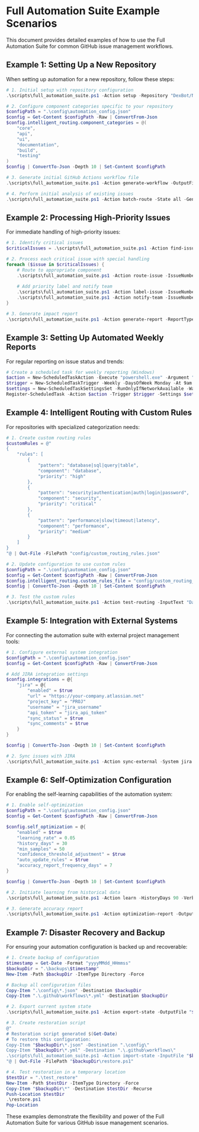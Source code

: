 # Full Automation Suite Example Scenarios

This document provides detailed examples of how to use the Full Automation Suite for common GitHub issue management workflows.

## Example 1: Setting Up a New Repository

When setting up automation for a new repository, follow these steps:

```powershell
# 1. Initial setup with repository configuration
.\scripts\full_automation_suite.ps1 -Action setup -Repository "DexBot/NewRepo" -WebhookSecret "your-secret-here"

# 2. Configure component categories specific to your repository
$configPath = ".\config\automation_config.json"
$config = Get-Content $configPath -Raw | ConvertFrom-Json
$config.intelligent_routing.component_categories = @(
    "core", 
    "api", 
    "ui", 
    "documentation", 
    "build", 
    "testing"
)
$config | ConvertTo-Json -Depth 10 | Set-Content $configPath

# 3. Generate initial GitHub Actions workflow file
.\scripts\full_automation_suite.ps1 -Action generate-workflow -OutputFile ".github/workflows/issue-automation.yml"

# 4. Perform initial analysis of existing issues
.\scripts\full_automation_suite.ps1 -Action batch-route -State all -GenerateReport
```

## Example 2: Processing High-Priority Issues

For immediate handling of high-priority issues:

```powershell
# 1. Identify critical issues
$criticalIssues = .\scripts\full_automation_suite.ps1 -Action find-issues -Priority critical -Format json | ConvertFrom-Json

# 2. Process each critical issue with special handling
foreach ($issue in $criticalIssues) {
    # Route to appropriate component
    .\scripts\full_automation_suite.ps1 -Action route-issue -IssueNumber $issue.number
    
    # Add priority label and notify team
    .\scripts\full_automation_suite.ps1 -Action label-issue -IssueNumber $issue.number -Label "priority:critical"
    .\scripts\full_automation_suite.ps1 -Action notify-team -IssueNumber $issue.number -Channel "slack"
}

# 3. Generate impact report
.\scripts\full_automation_suite.ps1 -Action generate-report -ReportType "impact" -Issues $criticalIssues.number -OutputFile "reports/critical_impact_report.html"
```

## Example 3: Setting Up Automated Weekly Reports

For regular reporting on issue status and trends:

```powershell
# Create a scheduled task for weekly reporting (Windows)
$action = New-ScheduledTaskAction -Execute "powershell.exe" -Argument "-File `"C:\Path\To\DexBot\scripts\full_automation_suite.ps1`" -Action generate-report -ReportType weekly -OutputFile `"reports/weekly_report_$(Get-Date -Format 'yyyy-MM-dd').html`""
$trigger = New-ScheduledTaskTrigger -Weekly -DaysOfWeek Monday -At 9am
$settings = New-ScheduledTaskSettingsSet -RunOnlyIfNetworkAvailable -WakeToRun
Register-ScheduledTask -Action $action -Trigger $trigger -Settings $settings -TaskName "DexBot Weekly Report" -Description "Generate weekly issue analytics report"
```

## Example 4: Intelligent Routing with Custom Rules

For repositories with specialized categorization needs:

```powershell
# 1. Create custom routing rules
$customRules = @"
{
    "rules": [
        {
            "pattern": "database|sql|query|table",
            "component": "database",
            "priority": "high"
        },
        {
            "pattern": "security|authentication|auth|login|password",
            "component": "security",
            "priority": "critical"
        },
        {
            "pattern": "performance|slow|timeout|latency",
            "component": "performance",
            "priority": "medium"
        }
    ]
}
"@ | Out-File -FilePath "config/custom_routing_rules.json"

# 2. Update configuration to use custom rules
$configPath = ".\config\automation_config.json"
$config = Get-Content $configPath -Raw | ConvertFrom-Json
$config.intelligent_routing.custom_rules_file = "config/custom_routing_rules.json"
$config | ConvertTo-Json -Depth 10 | Set-Content $configPath

# 3. Test the custom rules
.\scripts\full_automation_suite.ps1 -Action test-routing -InputText "Database query performance is slow when joining large tables" -Verbose
```

## Example 5: Integration with External Systems

For connecting the automation suite with external project management tools:

```powershell
# 1. Configure external system integration
$configPath = ".\config\automation_config.json"
$config = Get-Content $configPath -Raw | ConvertFrom-Json

# Add JIRA integration settings
$config.integrations = @{
    "jira" = @{
        "enabled" = $true
        "url" = "https://your-company.atlassian.net"
        "project_key" = "PROJ"
        "username" = "jira_username"
        "api_token" = "jira_api_token"
        "sync_status" = $true
        "sync_comments" = $true
    }
}

$config | ConvertTo-Json -Depth 10 | Set-Content $configPath

# 2. Sync issues with JIRA
.\scripts\full_automation_suite.ps1 -Action sync-external -System jira -Direction both
```

## Example 6: Self-Optimization Configuration

For enabling the self-learning capabilities of the automation system:

```powershell
# 1. Enable self-optimization
$configPath = ".\config\automation_config.json"
$config = Get-Content $configPath -Raw | ConvertFrom-Json

$config.self_optimization = @{
    "enabled" = $true
    "learning_rate" = 0.05
    "history_days" = 30
    "min_samples" = 50
    "confidence_threshold_adjustment" = $true
    "auto_update_rules" = $true
    "accuracy_report_frequency_days" = 7
}

$config | ConvertTo-Json -Depth 10 | Set-Content $configPath

# 2. Initiate learning from historical data
.\scripts\full_automation_suite.ps1 -Action learn -HistoryDays 90 -Verbose

# 3. Generate accuracy report
.\scripts\full_automation_suite.ps1 -Action optimization-report -OutputFile "reports/self_optimization_results.html"
```

## Example 7: Disaster Recovery and Backup

For ensuring your automation configuration is backed up and recoverable:

```powershell
# 1. Create backup of configuration
$timestamp = Get-Date -Format "yyyyMMdd_HHmmss"
$backupDir = ".\backups\$timestamp"
New-Item -Path $backupDir -ItemType Directory -Force

# Backup all configuration files
Copy-Item ".\config\*.json" -Destination $backupDir
Copy-Item ".\.github\workflows\*.yml" -Destination $backupDir

# 2. Export current system state
.\scripts\full_automation_suite.ps1 -Action export-state -OutputFile "$backupDir\system_state.json"

# 3. Create restoration script
@"
# Restoration script generated $(Get-Date)
# To restore this configuration:
Copy-Item "$backupDir\*.json" -Destination ".\config\"
Copy-Item "$backupDir\*.yml" -Destination ".\.github\workflows\"
.\scripts\full_automation_suite.ps1 -Action import-state -InputFile "$backupDir\system_state.json"
"@ | Out-File -FilePath "$backupDir\restore.ps1"

# 4. Test restoration in a temporary location
$testDir = ".\test_restore"
New-Item -Path $testDir -ItemType Directory -Force
Copy-Item "$backupDir\*" -Destination $testDir -Recurse
Push-Location $testDir
.\restore.ps1
Pop-Location
```

These examples demonstrate the flexibility and power of the Full Automation Suite for various GitHub issue management scenarios.
